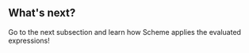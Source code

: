 ## What's next?

Go to the next subsection and learn how Scheme applies the evaluated
expressions!

